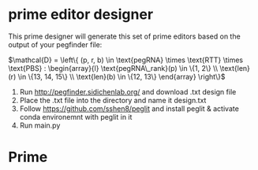 # prime editor designer

This prime designer will generate this set of prime editors based on the output of your pegfinder file: 

$\mathcal{D} = \left\{ (p, r, b) \in \text{pegRNA} \times \text{RTT} \times \text{PBS} : 
\begin{array}{l}
\text{pegRNA\_rank}(p) \in \{1, 2\} \\
\text{len}(r) \in \{13, 14, 15\} \\
\text{len}(b) \in \{12, 13\}
\end{array}
\right\}$

1. Run http://pegfinder.sidichenlab.org/ and download .txt design file 
2. Place the .txt file into the directory and name it design.txt
3. Follow https://github.com/sshen8/peglit and install peglit & activate conda environemnt with peglit in it
5. Run main.py


# Prime

